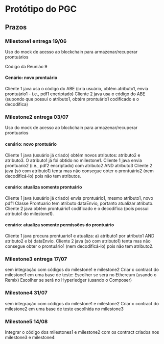 # Protótipo do PGC

## Prazos

### Milestone1 entrega 19/06

Uso do mock de acesso ao blockchain para armazenar/recuperar prontuários

Código da Reunião 9

#### Cenário: novo prontuário

Cliente 1 java usa o código do ABE (cria usuário, obtém atributo1, envia prontuário1 - i.e., pdf1 encriptado)
Cliente 2 java usa o código do ABE (supondo que possui o atributo1, obtém prontuário1 codificado e o decodifica)

### Milestone2 entrega 03/07

Uso do mock de acesso ao blockchain para armazenar/recuperar prontuarios

#### cenário: novo prontuário

Cliente 1 java (usuário já criado) obtém novos atributos: atributo2 e atributo3. O atributo1 já foi obtido no milestone1.
Cliente 1 java envia prontuario2 (i.e., pdf2 encriptado) com atributo2 AND atributo3
Cliente 2 java (só com atributo1) tenta mas não consegue obter o prontuário2 (nem decodificá-lo) pois não tem atributos.

#### cenário: atualiza somente prontuário

Cliente 1 java (usuário já criado) envia prontuário1, mesmo atributo1, novo pdf1
Classe Prontuario tem atributo dataEnvio, portanto atualizar atributo.
Cliente 2 java obtém prontuário1 codificado e o decodifica (pois possui atributo1 do milestone1).

#### cenário: atualiza somente permissões do prontuário

Cliente 1 java procura prontuario1 e atualiza: a) atributo1 por atributo1 AND atributo2 e b) dataEnvio.
Cliente 2 java (só com atributo1) tenta mas não consegue obter o prontuário1 (nem decodificá-lo) pois não tem atributo2.

### Milestone3 entrega 17/07

sem integração com códigos do milestone1 e milestone2
Criar o contract do milestone1 em uma base de teste:
Escolher se será no Ethereum (usando o Remix)
Escolher se será no Hyperledger (usando o Composer)

### Milestone4 31/07

sem integração com códigos do milestone1 e milestone2
Criar o contract do milestone2 em uma base de teste escolhida no milestone3

### Milestone5 14/08

Integrar o código dos milestones1 e milestone2 com os contract criados nos milestone3 e milestone4
